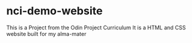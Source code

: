 # nci-demo-website
This is a Project from the Odin Project Curriculum
It is a HTML and CSS website built for my alma-mater